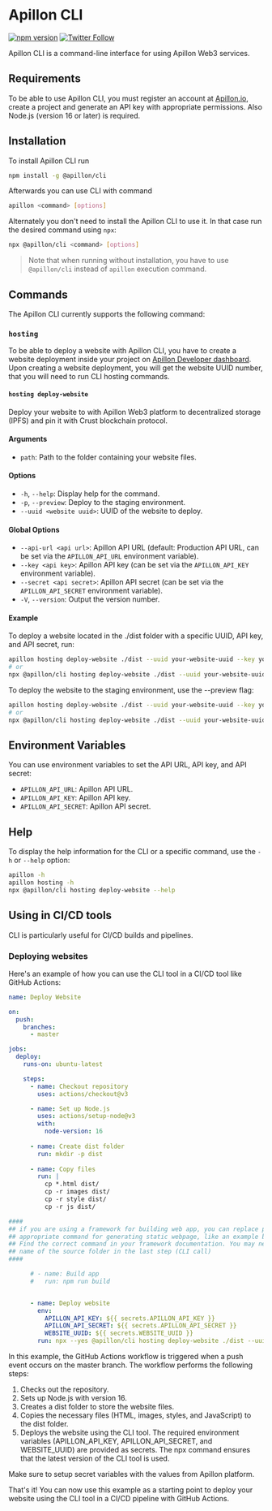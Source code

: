 # Apillon CLI

[![npm version](https://badge.fury.io/js/@apillon%2Fcli.svg)](https://badge.fury.io/js/@apillon%2Fcli)
[![Twitter Follow](https://img.shields.io/twitter/follow/Apillon?style=social)](https://twitter.com/intent/follow?screen_name=Apillon)

Apillon CLI is a command-line interface for using Apillon Web3 services.

## Requirements

To be able to use Apillon CLI, you must register an account at [Apillon.io](https://app.apillon.io), create a project and generate an API key with appropriate permissions. Also Node.js (version 16 or later) is required.

## Installation

To install Apillon CLI run

```bash
npm install -g @apillon/cli
```

Afterwards you can use CLI with command

```bash
apillon <command> [options]
```

Alternately you don't need to install the Apillon CLI to use it. In that case run the desired command using `npx`:

```bash
npx @apillon/cli <command> [options]
```

> Note that when running without installation, you have to use `@apillon/cli` instead of `apillon` execution command.

## Commands

The Apillon CLI currently supports the following command:

### `hosting`

To be able to deploy a website with Apillon CLI, you have to create a website deployment inside your project on [Apillon Developer dashboard](https://app.apillon.io/dashboard/service/hosting). Upon creating a website deployment, you will get the website UUID number, that you will need to run CLI hosting commands.

#### `hosting deploy-website`

Deploy your website to with Apillon Web3 platform to decentralized storage (IPFS) and pin it with Crust blockchain protocol.

#### Arguments

- `path`: Path to the folder containing your website files.

#### Options

- `-h`, `--help`: Display help for the command.
- `-p`, `--preview`: Deploy to the staging environment.
- `--uuid <website uuid>`: UUID of the website to deploy.

#### Global Options

- `--api-url <api url>`: Apillon API URL (default: Production API URL, can be set via the `APILLON_API_URL` environment
  variable).
- `--key <api key>`: Apillon API key (can be set via the `APILLON_API_KEY` environment variable).
- `--secret <api secret>`: Apillon API secret (can be set via the `APILLON_API_SECRET` environment variable).
- `-V`, `--version`: Output the version number.

#### Example

To deploy a website located in the ./dist folder with a specific UUID, API key, and API secret, run:

```bash
apillon hosting deploy-website ./dist --uuid your-website-uuid --key your-api-key --secret your-api-secret
# or
npx @apillon/cli hosting deploy-website ./dist --uuid your-website-uuid --key your-api-key --secret your-api-secret
```

To deploy the website to the staging environment, use the --preview flag:

```bash
apillon hosting deploy-website ./dist --uuid your-website-uuid --key your-api-key --secret your-api-secret --preview
# or
npx @apillon/cli hosting deploy-website ./dist --uuid your-website-uuid --key your-api-key --secret your-api-secret --preview
```

## Environment Variables

You can use environment variables to set the API URL, API key, and API secret:

- `APILLON_API_URL`: Apillon API URL.
- `APILLON_API_KEY`: Apillon API key.
- `APILLON_API_SECRET`: Apillon API secret.

## Help

To display the help information for the CLI or a specific command, use the `-h` or `--help` option:

```sh
apillon -h
apillon hosting -h
npx @apillon/cli hosting deploy-website --help
```

## Using in CI/CD tools

CLI is particularly useful for CI/CD builds and pipelines.

### Deploying websites

Here's an example of how you can use the CLI tool in a CI/CD tool like GitHub Actions:

```yml
name: Deploy Website

on:
  push:
    branches:
      - master

jobs:
  deploy:
    runs-on: ubuntu-latest

    steps:
      - name: Checkout repository
        uses: actions/checkout@v3

      - name: Set up Node.js
        uses: actions/setup-node@v3
        with:
          node-version: 16
      
      - name: Create dist folder
        run: mkdir -p dist
          
      - name: Copy files
        run: |
          cp *.html dist/
          cp -r images dist/
          cp -r style dist/
          cp -r js dist/

####
## if you are using a framework for building web app, you can replace previous two step with the 
## appropriate command for generating static webpage, like an example bellow.
## Find the correct command in your framework documentation. You may need to to change the 
## name of the source folder in the last step (CLI call)
####

      # - name: Build app
      #   run: npm run build


      - name: Deploy website
        env:
          APILLON_API_KEY: ${{ secrets.APILLON_API_KEY }}
          APILLON_API_SECRET: ${{ secrets.APILLON_API_SECRET }}
          WEBSITE_UUID: ${{ secrets.WEBSITE_UUID }}
        run: npx --yes @apillon/cli hosting deploy-website ./dist --uuid $WEBSITE_UUID --key $APILLON_API_KEY --secret $APILLON_API_SECRET
```

In this example, the GitHub Actions workflow is triggered when a push event occurs on the master branch. The workflow performs the following steps:

1. Checks out the repository.
2. Sets up Node.js with version 16.
3. Creates a dist folder to store the website files.
4. Copies the necessary files (HTML, images, styles, and JavaScript) to the dist folder.
5. Deploys the website using the CLI tool. The required environment variables (APILLON_API_KEY, APILLON_API_SECRET, and WEBSITE_UUID) are provided as secrets. The npx command ensures that the latest version of the CLI tool is used.

Make sure to setup secret variables with the values from Apillon platform.

That's it! You can now use this example as a starting point to deploy your website using the CLI tool in a CI/CD pipeline with GitHub Actions.
